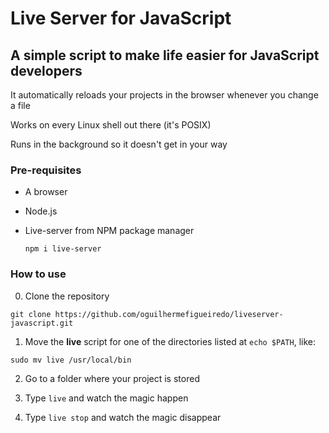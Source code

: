 # Live Server for JavaScript

## A simple script to make life easier for JavaScript developers

It automatically reloads your projects in the browser whenever you change a file

Works on every Linux shell out there (it's POSIX)

Runs in the background so it doesn't get in your way

### Pre-requisites

- A browser

- Node.js

- Live-server from NPM package manager

  ``npm i live-server``
  
### How to use

0. Clone the repository

``git clone https://github.com/oguilhermefigueiredo/liveserver-javascript.git``

1. Move the **live** script for one of the directories listed at
``echo $PATH``, like:

 ``sudo mv live /usr/local/bin``

2. Go to a folder where your project is stored

3. Type ``live`` and watch the magic happen

4. Type ``live stop`` and watch the magic disappear

